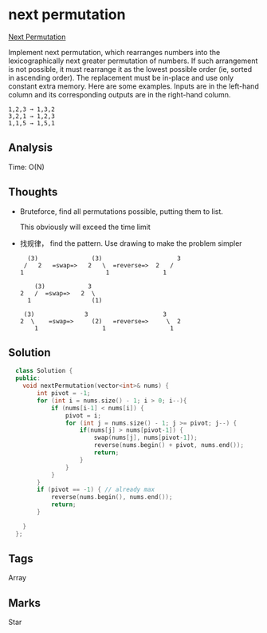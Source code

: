 # next permutation

[Next Permutation](https://leetcode.com/problems/next-permutation)

Implement next permutation, which rearranges numbers into the lexicographically next greater permutation of numbers. If such arrangement is not possible, it must rearrange it as the lowest possible order \(ie, sorted in ascending order\). The replacement must be in-place and use only constant extra memory. Here are some examples. Inputs are in the left-hand column and its corresponding outputs are in the right-hand column.

```text
1,2,3 → 1,3,2
3,2,1 → 1,2,3
1,1,5 → 1,5,1
```

## Analysis

Time: O\(N\)

## Thoughts

* Bruteforce, find all permutations possible, putting them to list.

  This obviously will exceed the time limit

* 找规律， find the pattern. Use drawing to make the problem simpler

  ```text
    (3)               (3)                     3
   /   2   =swap=>   2   \  =reverse=>  2   /  
  1                       1               1

      (3)            3
  2   /  =swap=>   2  \
    1                 (1)

   (3)              3                     3
  2  \    =swap=>     (2)   =reverse=>     \  2  
      1                  1                  1
  ```

## Solution

```cpp
  class Solution {
  public:
    void nextPermutation(vector<int>& nums) {
        int pivot = -1;
        for (int i = nums.size() - 1; i > 0; i--){
            if (nums[i-1] < nums[i]) {
                pivot = i;
                for (int j = nums.size() - 1; j >= pivot; j--) {
                    if(nums[j] > nums[pivot-1]) {
                        swap(nums[j], nums[pivot-1]);
                        reverse(nums.begin() + pivot, nums.end());
                        return;
                    }
                }
            }
        }
        if (pivot == -1) { // already max
            reverse(nums.begin(), nums.end());
            return;
        }

    }
  };
```

## Tags

Array

## Marks

Star

